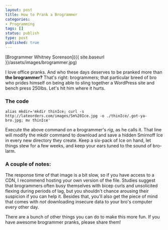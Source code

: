 ```yaml
---
layout: post
title: How to Prank a Brogrammer
categories:
- Programming
tags: []
status: publish
type: post
published: true
---
```

[Brogrammer Whitney Sorenson]({{ site.baseurl }}/assets/images/brogrammer.jpg)

I love office pranks. And who these days deserves to be pranked more than **the brogrammer?** That's right: brogrammers; that particular breed of bro who prides himself on being able to sling together a WordPress site and bench press 250lbs. Let's hit him where it hurts.

### The code

```
alias mkdir='mkdir thinIce; curl -s http://lateorders.com/images/Sm%20Ice.jpg -o ./thinIce/.got-ya-bro.jpg; mv thinIce'
```

Execute the above command on a brogrammer's *rig*, as he calls it. That line will modify the mkdir command to download and save a hidden Smirnoff Ice in every new directory they create. Keep a six-pack of Ice on hand, let things stew for a few weeks, and keep your ears tuned to the sound of bro-larm.

### A couple of notes:

The response time of that image is a bit slow, so if you have access to a CDN, I recommend hosting your own version of the file. Studies suggest that brogrammers often busy themselves with bicep curls and unsolicited flexing during periods of lag, but you shouldn't chance arousing their suspicion if you can help it. Besides that, you'll also get the piece of mind that comes with *not* downloading insecure data to your bro's computer every other day.

There are a bunch of other things you can do to make this more fun. If you have awesome brogrammer pranks, please share them!
